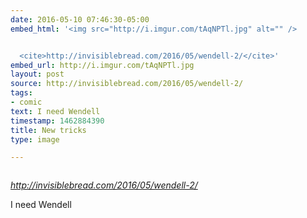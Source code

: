 ```yaml
---
date: 2016-05-10 07:46:30-05:00
embed_html: '<img src="http://i.imgur.com/tAqNPTl.jpg" alt="" />


  <cite>http://invisiblebread.com/2016/05/wendell-2/</cite>'
embed_url: http://i.imgur.com/tAqNPTl.jpg
layout: post
source: http://invisiblebread.com/2016/05/wendell-2/
tags:
- comic
text: I need Wendell
timestamp: 1462884390
title: New tricks
type: image

---
```

<img src="http://i.imgur.com/tAqNPTl.jpg" alt="" />

<cite>http://invisiblebread.com/2016/05/wendell-2/</cite>

I need Wendell